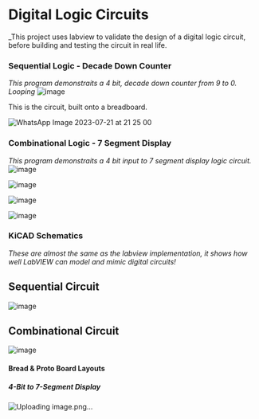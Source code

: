 # Digital Logic Circuits
_This project uses labview to validate the design of a digital logic circuit, before building and testing the circuit in real life.


### Sequential Logic - Decade Down Counter
_This program demonstraits a 4 bit, decade down counter from 9 to 0. Looping_
![image](https://github.com/ImogenWren/digital-logic-circuits/assets/97303986/aad8785f-1a66-43d3-a393-96cd65a6a2e5)

This is the circuit, built onto a breadboard.

![WhatsApp Image 2023-07-21 at 21 25 00](https://github.com/ImogenWren/digital-logic-circuits/assets/97303986/1c0771a1-3c58-41da-a12f-7e2efd5ef9bf)




 ### Combinational Logic - 7 Segment Display
 _This program demonstraits a 4 bit input to 7 segment display logic circuit._
![image](https://github.com/ImogenWren/digital-logic-circuits/assets/97303986/1e8bacd2-9f06-4aa0-8211-77e21551528e)


![image](https://github.com/ImogenWren/logic-gate-learning/assets/97303986/3ac0077f-0fd8-495a-b55e-9c8cf8bdcbb4)

 
![image](https://github.com/ImogenWren/logic-gate-learning/assets/97303986/cf0d519b-61e8-43ad-9362-c8a031df816b)

![image](https://github.com/ImogenWren/logic-gate-learning/assets/97303986/33d8b743-b1f5-4e05-9903-4affe22da33d)


### KiCAD Schematics
_These are almost the same as the labview implementation, it shows how well LabVIEW can model and mimic digital circuits!_
## Sequential Circuit
![image](https://github.com/ImogenWren/digital-logic-circuits/assets/97303986/7d9a16a0-b1dc-43d8-8879-8d24f6983fc9)
## Combinational Circuit
![image](https://github.com/ImogenWren/digital-logic-circuits/assets/97303986/761c1efc-79e0-471a-b904-c1698457ec35)


#### Bread & Proto Board Layouts
##### 4-Bit to 7-Segment Display
![Uploading image.png…]()
